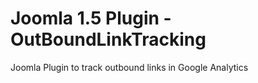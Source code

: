 Joomla 1.5 Plugin - OutBoundLinkTracking
====================================

Joomla Plugin to track outbound links in Google Analytics
